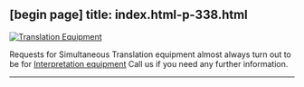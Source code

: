 [begin page]
 title: index.html-p-338.html
----------------------------------------------------------

[ ![Translation Equipment](/wp-content/uploads/2011/09/81-300x225.jpg)](/wp-content/uploads/2011/09/81.jpg)

Requests for Simultaneous Translation equipment almost always turn out to be for  [Interpretation equipment](/?cat=4) Call us if you need any further information.




----------------------------------------------------------
